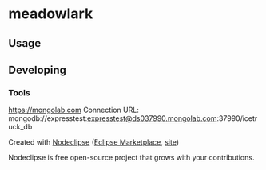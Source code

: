 

# meadowlark



## Usage



## Developing



### Tools
https://mongolab.com
Connection URL: mongodb://expresstest:expresstest@ds037990.mongolab.com:37990/icetruck_db

Created with [Nodeclipse](https://github.com/Nodeclipse/nodeclipse-1)
 ([Eclipse Marketplace](http://marketplace.eclipse.org/content/nodeclipse), [site](http://www.nodeclipse.org))   

Nodeclipse is free open-source project that grows with your contributions.
